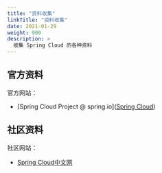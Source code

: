 ```yaml
---
title: "资料收集"
linkTitle: "资料收集"
date: 2021-01-29
weight: 900
description: >
  收集 Spring Cloud 的各种资料
---
```




## 官方资料

官方网站：

- [Spring Cloud Project @ spring.io]([Spring Cloud](https://spring.io/projects/spring-cloud))



## 社区资料

社区网站：

- [Spring Cloud中文网](https://www.springcloud.cc/)
